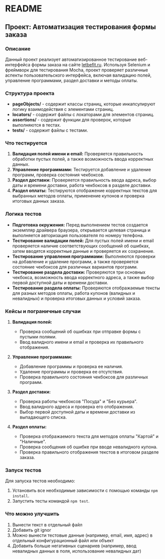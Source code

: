 
# README

## Проект: Автоматизация тестирования формы заказа

### Описание
Данный проект реализует автоматизированное тестирование веб-интерфейса формы заказа на сайте [letbefit.ru](https://letbefit.ru/). Используя Selenium и фреймворк для тестирования Mocha, проект проверяет различные аспекты пользовательского интерфейса, включая валидацию полей, управление программами, раздел доставки и методы оплаты.

### Структура проекта
- **pageObjects/** - содержит классы страниц, которые инкапсулируют логику взаимодействия с элементами страниц.
- **locators/** - содержит файлы с локаторами для элементов страниц.
- **assertions/** - содержит функции для проверок, которые выполняются в тестах.
- **tests/** - содержит файлы с тестами.

### Что тестируется

1. **Валидация полей имени и email:** Проверяется правильность обработки пустых полей, а также возможность ввода корректных данных.
2. **Управление программами:** Тестируется добавление и удаление программ, проверка состояния чекбоксов.
3. **Раздел доставки:** Проверяется правильность ввода адреса, выбор даты и времени доставки, работа чекбоксов в разделе доставки.
4. **Раздел оплаты:** Тестируются отображение корректных текстов для выбранных методов оплаты, применение купонов и проверка итоговых данных заказа.

### Логика тестов

- **Подготовка окружения:** Перед выполнением тестов создается экземпляр драйвера браузера, открывается целевая страница и выполняется авторизация пользователя по номеру телефона.
- **Тестирование валидации полей:** Для пустых полей имени и email проверяется наличие соответствующих сообщений об ошибках, затем вводятся корректные данные и проверяется их сохранение.
- **Тестирование управления программами:** Выполняются проверки на добавление и удаление программ, а также проверяется состояние чекбоксов для различных вариантов программ.
- **Тестирование раздела доставки:** Проверяются три основных чекбокса, возможность ввода корректного адреса, а также выбор первой доступной даты и времени доставки.
- **Тестирование раздела оплаты:** Проверяются отображаемые тексты для разных методов оплаты, работа купонов (валидных и невалидных) и проверка итоговых данных и условий заказа.

### Кейсы и пограничные случаи

1. **Валидация полей:**
   - Проверка сообщений об ошибках при отправке формы с пустыми полями.
   - Ввод валидного имени и email и проверка их правильного отображения.

2. **Управление программами:**
   - Добавление программы и проверка ее наличия.
   - Удаление программы и проверка ее отсутствия.
   - Проверка правильного состояния чекбоксов для различных программ.

3. **Раздел доставки:**
   - Проверка работы чекбоксов "Посуда" и "Без курьера".
   - Ввод валидного адреса и проверка его отображения.
   - Выбор первой доступной даты и времени доставки из выпадающего списка.

4. **Раздел оплаты:**
   - Проверка отображаемого текста для методов оплаты "Картой" и "Наличные".
   - Проверка сообщения об ошибке при вводе невалидного купона.
   - Проверка правильного отображения текстов в итоговом разделе заказа.

### Запуск тестов
Для запуска тестов необходимо:
1. Установить все необходимые зависимости с помощью команды `npm install`.
2. Запустить тесты командой `npm test`.

### Что можно улучшить
1. Вынести текст в отдельный файл
2. Добавить git ignor
3. Можно вынести тестовые данные (например, email, имя, адрес) в отдельный конфигурационный файл или объект
4. Добавить больше негативных сценариев (например, ввод невалидных данных в поля, использование невалидных дат)


